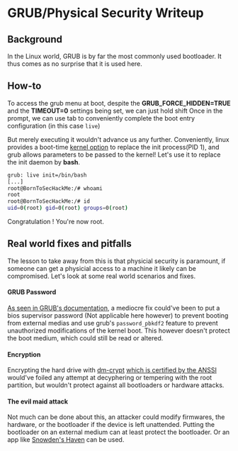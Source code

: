 # GRUB/Physical Security Writeup

## Background
In the Linux world, GRUB is by far the most commonly used bootloader. It thus comes as no surprise that it is used here.

## How-to
To access the grub menu at boot, despite the __GRUB_FORCE_HIDDEN=TRUE__ and the __TIMEOUT=0__ settings being set, we can just hold shift
Once in the prompt, we can use tab to conveniently complete the boot entry configuration (in this case `live`)

But merely executing it wouldn't advance us any further.
Conveniently, linux provides a boot-time [kernel option](https://www.kernel.org/doc/html/v4.14/admin-guide/kernel-parameters.html) to replace the init process(PID 1), and grub allows parameters to be passed to the kernel!
Let's use it to replace the init daemon by __bash__.
``` bash
grub: live init=/bin/bash
[...]
root@BornToSecHackMe:/# whoami
root
root@BornToSecHackMe:/# id
uid=0(root) gid=0(root) groups=0(root)
```

Congratulation ! You're now root.

## Real world fixes and pitfalls
The lesson to take away from this is that physicial security is paramount, if someone can get a physicial access to a machine it likely can be compromised.
Let's look at some real world scenarios and fixes.
#### GRUB Password
[As seen in GRUB's documentation](https://www.gnu.org/software/grub/manual/grub/grub.html#Security), a mediocre fix could've been to put a bios supervisor password (Not applicable here however) to prevent booting from external medias and use grub's `password_pbkdf2` feature to prevent unauthorized modifications of the kernel boot.
This however doesn't protect the boot medium, which could still be read or altered.
#### Encryption
Encrypting the hard drive with [dm-crypt](https://en.wikipedia.org/wiki/Dm-crypt) [which is certified by the ANSSI](https://www.ssi.gouv.fr/entreprise/certification_cspn/sous-systeme-de-chiffrement-de-disques-dm-crypt-noyau-linux-4-4-2-cryptsetup-1-7-0/) would've foiled any attempt at decyphering or tempering with the root partition, but wouldn't protect against all bootloaders or hardware attacks.
#### The evil maid attack
Not much can be done about this, an attacker could modify firmwares, the hardware, or the bootloader if the device is left unattended.
Putting the bootloader on an external medium can at least protect the bootloader. Or an app like [Snowden's Haven](https://en.wikipedia.org/wiki/Haven_(software)) can be used.